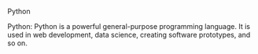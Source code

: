 Python

Python: Python is a powerful general-purpose programming language. It is used in web development, data science, creating software prototypes, and so on. 
